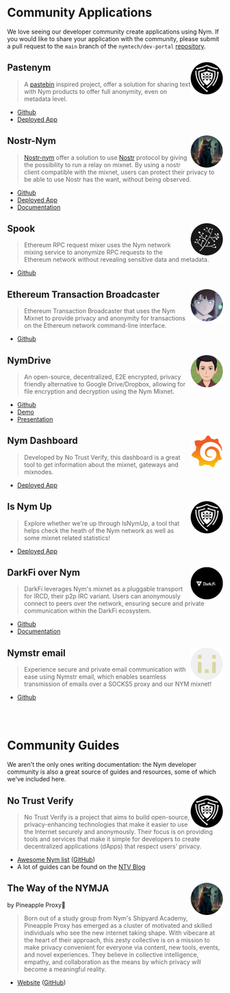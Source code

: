 # Community Applications

We love seeing our developer community create applications using Nym. If you would like to share your application with the community, please submit a pull request to the `main` branch of the `nymtech/dev-portal` [repository](https://github.com/nymtech/dev-portal).

<!--Pastenym *start-->

## <img src='../images/profile_picture/pastenym_ntv_pp.png' style="float: right; width: 75px; height: 75px;">Pastenym

>A [pastebin](https://pastebin.com) inspired project, offer a solution for sharing text with Nym products to offer full anonymity, even on metadata level.

* [Github](https://github.com/notrustverify/pastenym)
* [Deployed App](https://pastenym.ch)

<!--Pastenym *end-->

<!--Pineapple *start-->

## <img src='../images/profile_picture/pineappleproxy_pp.png' style="float: right; width: 75px; height: 75px;">Nostr-Nym

> [Nostr-nym](https://github.com/notrustverify/nostr-nym) offer a solution to use [Nostr](https://nostr.how/en/what-is-nostr) protocol by giving the possibility to run a relay on mixnet. By using a  nostr client compatible with the mixnet, users can protect their privacy to be able to use Nostr has the want, without being observed.

* [Github](https://github.com/notrustverify/nostr-nym)
* [Deployed App](https://nostrnym.pnproxy.org/) 
* [Documentation](https://blog.notrustverify.ch/nostr-relay-on-nym) 

<!--Pineapple *end-->


<!--Ethereum RPC Provider *start-->

## <img src='../images/profile_picture/ethereum_rpc_spook_pp.png' style="float: right; width: 75px; height: 75px;"> Spook

> Ethereum RPC request mixer uses the Nym network mixing service to anonymize RPC requests to the Ethereum network without revealing sensitive data and metadata.
* [Github](https://github.com/EdenBlockVC/spook)
	  
<!--Ethereum RPC Provider *end-->

<!--Ethereum Transaction Broadcaster *start-->

## <img src='../images/profile_picture/ethereum_transaction_broadcaster_root_pp.png' style="float: right; width: 75px; height: 75px;"> Ethereum Transaction Broadcaster

> Ethereum Transaction Broadcaster that uses the Nym Mixnet to provide privacy and anonymity for transactions on the Ethereum network command-line interface.

* [Github](https://github.com/noot/nym-ethtx)

<!--Ethereum Transaction Broadcaster *end-->

<!--NymDrive *start-->

## <img src='../images/profile_picture/nymdrive_saleel_pp.png' style="float: right; width: 75px; height: 75px;">NymDrive

> An open-source, decentralized, E2E encrypted, privacy friendly alternative to Google Drive/Dropbox, allowing for file encryption and decryption using the Nym Mixnet.
* [Github](https://github.com/saleel/nymdrive)
* [Demo](https://www.youtube.com/watch?v=5Rx73nw8NYI)
* [Presentation](https://docs.google.com/presentation/d/1MpvIK32Mx9VKLVfMTcvbeyrsKHHUsTvDQ-3n31dR0NE/edit#slide=id.p)

<!--NymDrive *end-->

<!--NymDashboard *start-->

## <img src='../images/profile_picture/nym_dashboard_pp.svg' style="float: right; width: 75px; height: 75px;">Nym Dashboard

> Developed by No Trust Verify, this dashboard is a great tool to get information about the mixnet, gateways and mixnodes.
* [Deployed App](https://status.notrustverify.ch/d/CW3L7dVVk/nym-mixnet?orgId=1)

<!--NymDashboard *end-->


<!--IsNymUp *start-->
 
## <img src='../images/profile_picture/pastenym_ntv_pp.png' style="float: right; width: 75px; height: 75px;">Is Nym Up
 
> Explore whether we're up through IsNymUp, a tool that helps check the heath of the Nym network as well as some mixnet related statistics!
* [Deployed App](https://isnymup.com/)

<!--IsNymUp *end-->

<!--DarkFi *start-->

## <img src='../images/profile_picture/darkfi_over_nym_pp.png' style="float: right; width: 75px; height: 75px;">DarkFi over Nym

> DarkFi leverages Nym's mixnet as a pluggable transport for IRCD, their p2p IRC variant. Users can anonymously connect to peers over the network, ensuring secure and private communication within the DarkFi ecosystem.
* [Github](https://github.com/darkrenaissance/darkfi)
* [Documentation](https://darkrenaissance.github.io/darkfi/clients/nym_outbound.html)

<!--DarkFi *end-->

<!--Nymstr email *start-->

## <img src='../images/profile_picture/nymstr_email_pp.png' style="float: right; width: 75px; height: 75px;">Nymstr email

> Experience secure and private email communication with ease using Nymstr email, which enables seamless transmission of emails over a SOCKS5 proxy and our NYM mixnet! 
* [Github](https://github.com/dial0ut/nymstr-email)

<!--Nymstr email *end-->


<br/> <br/>
  
# Community Guides

We aren't the only ones writing documentation: the Nym developer community is also a great source of guides and resources, some of which we've included here.

## <img src='../images/profile_picture/pastenym_ntv_pp.png' style="float: right; width: 75px; height: 75px;"> No Trust Verify

>No Trust Verify is a project that aims to build open-source, privacy-enhancing technologies that make it easier to use the Internet securely and anonymously. Their focus is on providing tools and services that make it simple for developers to create decentralized applications (dApps) that respect users' privacy.

* [Awesome Nym list](https://notrustverify.github.io/awesome-nym/) ([GitHub](https://github.com/notrustverify/awesome-nym))
* A lot of guides can be found on the [NTV Blog](https://blog.notrustverify.ch/)

## <img src='../images/profile_picture/pineappleproxy_pp.png' style="float: right; width: 75px; height: 75px;">The Way of the NYMJA

by Pineapple Proxy🍍

>Born out of a study group from Nym's Shipyard Academy, Pineapple Proxy has emerged as a cluster of motivated and skilled individuals who see the new internet taking shape. With vibecare at the heart of their approach, this zesty collective is on a mission to make privacy convenient for everyone via content, new tools, events, and novel experiences. They believe in collective intelligence, empathy, and collaboration as the means by which privacy will become a meaningful reality.
* [Website](https://pnproxy.org/welcome.html) ([GitHub](https://github.com/Pineapple-Proxy-DAO/web))

